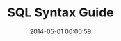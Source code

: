 ---
layout: sqlschool-lesson
category: "other-resources"
title:  "SQL Syntax Guide"
date:   2014-05-01 00:00:59
---